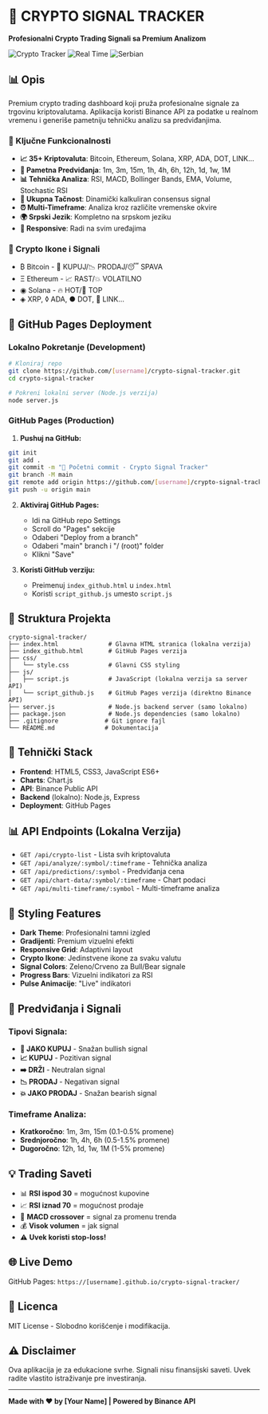 # 🚀 CRYPTO SIGNAL TRACKER

**Profesionalni Crypto Trading Signali sa Premium Analizom**

![Crypto Tracker](https://img.shields.io/badge/Crypto-Trading-blue)
![Real Time](https://img.shields.io/badge/Real%20Time-Binance%20API-green)
![Serbian](https://img.shields.io/badge/Language-Serbian-red)

## 📊 Opis

Premium crypto trading dashboard koji pruža profesionalne signale za trgovinu kriptovalutama. Aplikacija koristi Binance API za podatke u realnom vremenu i generiše pametniju tehničku analizu sa predviđanjima.

### 🌟 Ključne Funkcionalnosti

- **📈 35+ Kriptovaluta**: Bitcoin, Ethereum, Solana, XRP, ADA, DOT, LINK...
- **🔮 Pametna Predviđanja**: 1m, 3m, 15m, 1h, 4h, 6h, 12h, 1d, 1w, 1M
- **📊 Tehnička Analiza**: RSI, MACD, Bollinger Bands, EMA, Volume, Stochastic RSI
- **🎯 Ukupna Tačnost**: Dinamički kalkuliran consensus signal
- **⏰ Multi-Timeframe**: Analiza kroz različite vremenske okvire
- **🌍 Srpski Jezik**: Kompletno na srpskom jeziku
- **📱 Responsive**: Radi na svim uređajima

### 💎 Crypto Ikone i Signali

- ₿ Bitcoin - 🚀 KUPUJ/📉 PRODAJ/😴 SPAVA
- Ξ Ethereum - 📈 RAST/💥 VOLATILNO
- ◉ Solana - 🔥 HOT/💎 TOP
- ◈ XRP, ◊ ADA, ● DOT, 🔗 LINK...

## 🚀 GitHub Pages Deployment

### Lokalno Pokretanje (Development)

```bash
# Kloniraj repo
git clone https://github.com/[username]/crypto-signal-tracker.git
cd crypto-signal-tracker

# Pokreni lokalni server (Node.js verzija)
node server.js
```

### GitHub Pages (Production)

1. **Pushuj na GitHub:**
```bash
git init
git add .
git commit -m "🚀 Početni commit - Crypto Signal Tracker"
git branch -M main
git remote add origin https://github.com/[username]/crypto-signal-tracker.git
git push -u origin main
```

2. **Aktiviraj GitHub Pages:**
   - Idi na GitHub repo Settings
   - Scroll do "Pages" sekcije
   - Odaberi "Deploy from a branch"
   - Odaberi "main" branch i "/ (root)" folder
   - Klikni "Save"

3. **Koristi GitHub verziju:**
   - Preimenuj `index_github.html` u `index.html`
   - Koristi `script_github.js` umesto `script.js`

## 📁 Struktura Projekta

```
crypto-signal-tracker/
├── index.html              # Glavna HTML stranica (lokalna verzija)
├── index_github.html       # GitHub Pages verzija
├── css/
│   └── style.css           # Glavni CSS styling
├── js/
│   ├── script.js           # JavaScript (lokalna verzija sa server API)
│   └── script_github.js    # GitHub Pages verzija (direktno Binance API)
├── server.js               # Node.js backend server (samo lokalno)
├── package.json            # Node.js dependencies (samo lokalno)
├── .gitignore             # Git ignore fajl
└── README.md              # Dokumentacija
```

## 🔧 Tehnički Stack

- **Frontend**: HTML5, CSS3, JavaScript ES6+
- **Charts**: Chart.js
- **API**: Binance Public API
- **Backend** (lokalno): Node.js, Express
- **Deployment**: GitHub Pages

## 📊 API Endpoints (Lokalna Verzija)

- `GET /api/crypto-list` - Lista svih kriptovaluta
- `GET /api/analyze/:symbol/:timeframe` - Tehnička analiza
- `GET /api/predictions/:symbol` - Predviđanja cena
- `GET /api/chart-data/:symbol/:timeframe` - Chart podaci
- `GET /api/multi-timeframe/:symbol` - Multi-timeframe analiza

## 🎨 Styling Features

- **Dark Theme**: Profesionalni tamni izgled
- **Gradijenti**: Premium vizuelni efekti
- **Responsive Grid**: Adaptivni layout
- **Crypto Ikone**: Jedinstvene ikone za svaku valutu
- **Signal Colors**: Zeleno/Crveno za Bull/Bear signale
- **Progress Bars**: Vizuelni indikatori za RSI
- **Pulse Animacije**: "Live" indikatori

## 🔮 Predviđanja i Signali

### Tipovi Signala:
- **🚀 JAKO KUPUJ** - Snažan bullish signal
- **📈 KUPUJ** - Pozitivan signal
- **➡️ DRŽI** - Neutralan signal
- **📉 PRODAJ** - Negativan signal
- **💥 JAKO PRODAJ** - Snažan bearish signal

### Timeframe Analiza:
- **Kratkoročno**: 1m, 3m, 15m (0.1-0.5% promene)
- **Srednjoročno**: 1h, 4h, 6h (0.5-1.5% promene)
- **Dugoročno**: 12h, 1d, 1w, 1M (1-5% promene)

## 💡 Trading Saveti

- 📊 **RSI ispod 30** = mogućnost kupovine
- 📈 **RSI iznad 70** = mogućnost prodaje
- 🔄 **MACD crossover** = signal za promenu trenda
- 💰 **Visok volumen** = jak signal
- ⚠️ **Uvek koristi stop-loss!**

## 🌐 Live Demo

GitHub Pages: `https://[username].github.io/crypto-signal-tracker/`

## 📝 Licenca

MIT License - Slobodno korišćenje i modifikacija.

## ⚠️ Disclaimer

Ova aplikacija je za edukacione svrhe. Signali nisu finansijski saveti. Uvek radite vlastito istraživanje pre investiranja.

---

**Made with ❤️ by [Your Name] | Powered by Binance API**
